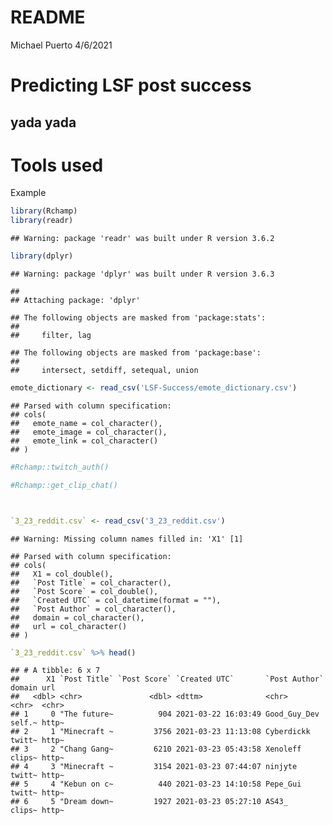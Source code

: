 README
================
Michael Puerto
4/6/2021

# Predicting LSF post success

## yada yada

# Tools used

Example

``` r
library(Rchamp)
library(readr)
```

    ## Warning: package 'readr' was built under R version 3.6.2

``` r
library(dplyr)
```

    ## Warning: package 'dplyr' was built under R version 3.6.3

    ## 
    ## Attaching package: 'dplyr'

    ## The following objects are masked from 'package:stats':
    ## 
    ##     filter, lag

    ## The following objects are masked from 'package:base':
    ## 
    ##     intersect, setdiff, setequal, union

``` r
emote_dictionary <- read_csv('LSF-Success/emote_dictionary.csv')
```

    ## Parsed with column specification:
    ## cols(
    ##   emote_name = col_character(),
    ##   emote_image = col_character(),
    ##   emote_link = col_character()
    ## )

``` r
#Rchamp::twitch_auth()

#Rchamp::get_clip_chat()



`3_23_reddit.csv` <- read_csv('3_23_reddit.csv')
```

    ## Warning: Missing column names filled in: 'X1' [1]

    ## Parsed with column specification:
    ## cols(
    ##   X1 = col_double(),
    ##   `Post Title` = col_character(),
    ##   `Post Score` = col_double(),
    ##   `Created UTC` = col_datetime(format = ""),
    ##   `Post Author` = col_character(),
    ##   domain = col_character(),
    ##   url = col_character()
    ## )

``` r
`3_23_reddit.csv` %>% head()
```

    ## # A tibble: 6 x 7
    ##      X1 `Post Title` `Post Score` `Created UTC`       `Post Author` domain url  
    ##   <dbl> <chr>               <dbl> <dttm>              <chr>         <chr>  <chr>
    ## 1     0 "The future~          904 2021-03-22 16:03:49 Good_Guy_Dev  self.~ http~
    ## 2     1 "Minecraft ~         3756 2021-03-23 11:13:08 Cyberdickk    twitt~ http~
    ## 3     2 "Chang Gang~         6210 2021-03-23 05:43:58 Xenoleff      clips~ http~
    ## 4     3 "Minecraft ~         3154 2021-03-23 07:44:07 ninjyte       twitt~ http~
    ## 5     4 "Kebun on c~          440 2021-03-23 14:10:58 Pepe_Gui      twitt~ http~
    ## 6     5 "Dream down~         1927 2021-03-23 05:27:10 AS43_         clips~ http~
